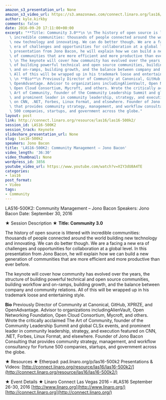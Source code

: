 ```yaml
---
amazon_s3_presentation_url: None
amazon_s3_video_url: https://s3.amazonaws.com/connect.linaro.org/las16/Videos/Friday/LAS16%20500-k2%20Community%20Management%20%E2%80%93%20Jono%20Bacon.mp4
author: kyle.kirkby
comments: false
date: 2016-09-20 17:11:00+00:00
excerpt: "**Title: Community 3.0**\n \n The history of open source is littered with\
  \ incredible communities: thousands of people connected around the world building\
  \ new technology and innovating. We can do better though. We are a facing a new\
  \ era of challenges and opportunities for collaboration at a global level. In this\
  \ presentation from Jono Bacon, he will explain how we can build a new generation\
  \ of communities that are more efficient and more productive than ever before.\n\
  \ \n The keynote will cover how community has evolved over the years, the structure\
  \ of building powerful technical and open source communities, building workflow\
  \ and on-ramps, building growth, and the balance between company and community relations.\
  \ All of this will be wrapped up in his trademark loose and entertaining style.\n\
  \ \n **Bio**\n Previously Director of Community at Canonical, GitHub, XPRIZE, and\
  \ OpenAdvantage. Advisor to organizations includingAlienVault, Open Networking Foundation,\
  \ Open Cloud Consortium, Mycroft, and others. Wrote the critically acclaimed The\
  \ Art of Community, founder of the Community Leadership Summit and global CLSx events,\
  \ and prominent leader in community leadership, strategy, and execution featured\
  \ on CNN, .NET, Forbes, Linux Format, and elsewhere. Founder of Jono Bacon Consulting\
  \ that provides community strategy, management, and workflow consultancy for Fortune\
  \ 500 companies, startups, and government across the globe."
layout: post
link: http://connect.linaro.org/resource/las16/las16-500k2/
session_id: LAS16-500K2
session_track: Keynote
slideshare_presentation_url: None
slug: las16-500k2
speakers: Jono Bacon
title: 'LAS16-500K2: Community Management – Jono Bacon'
video_length: '36:30'
video_thumbnail: None
wordpress_id: 3856
youtube_video_url: https://www.youtube.com/watch?v=XIY3dU8A4TE
categories:
- las16
post_format:
- Video
tags:
- Community
---
```


LAS16-500K2: Community Management – Jono Bacon
Speakers: Jono Bacon
Date: September 30, 2016

★ Session Description ★
**Title: Community 3.0**

The history of open source is littered with incredible communities: thousands of people connected around the world building new technology and innovating. We can do better though. We are a facing a new era of challenges and opportunities for collaboration at a global level. In this presentation from Jono Bacon, he will explain how we can build a new generation of communities that are more efficient and more productive than ever before.

The keynote will cover how community has evolved over the years, the structure of building powerful technical and open source communities, building workflow and on-ramps, building growth, and the balance between company and community relations. All of this will be wrapped up in his trademark loose and entertaining style.

**Bio**
Previously Director of Community at Canonical, GitHub, XPRIZE, and OpenAdvantage. Advisor to organizations includingAlienVault, Open Networking Foundation, Open Cloud Consortium, Mycroft, and others. Wrote the critically acclaimed The Art of Community, founder of the Community Leadership Summit and global CLSx events, and prominent leader in community leadership, strategy, and execution featured on CNN, .NET, Forbes, Linux Format, and elsewhere. Founder of Jono Bacon Consulting that provides community strategy, management, and workflow consultancy for Fortune 500 companies, startups, and government across the globe.

★ Resources ★
Etherpad: pad.linaro.org/p/las16-500k2
Presentations & Videos: [http://connect.linaro.org/resource/las16/las16-500k2/](http://connect.linaro.org/resource/las16/las16-500k2/)

★ Event Details ★
Linaro Connect Las Vegas 2016 – #LAS16
September 26-30, 2016
[http://www.linaro.org](http://www.linaro.org/)
[http://connect.linaro.org](http://connect.linaro.org/)

